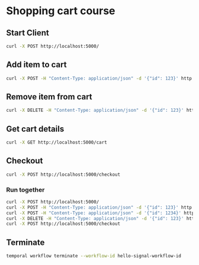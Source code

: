 # Shopping cart course

## Start Client

```bash
curl -X POST http://localhost:5000/
```

## Add item to cart

```bash
curl -X POST -H "Content-Type: application/json" -d '{"id": 123}' http://localhost:5000/add_to_cart
```

## Remove item from cart

```bash
curl -X DELETE -H "Content-Type: application/json" -d '{"id": 123}' http://localhost:5000/remove_from_cart
```

## Get cart details

```bash
curl -X GET http://localhost:5000/cart
```

## Checkout

```bash
curl -X POST http://localhost:5000/checkout
```

### Run together

```bash
curl -X POST http://localhost:5000/
curl -X POST -H "Content-Type: application/json" -d '{"id": 123}' http://localhost:5000/add_to_cart
curl -X POST -H "Content-Type: application/json" -d '{"id": 1234}' http://localhost:5000/add_to_cart
curl -X DELETE -H "Content-Type: application/json" -d '{"id": 123}' http://localhost:5000/remove_from_cart
curl -X POST http://localhost:5000/checkout
```

## Terminate

```bash
temporal workflow terminate --workflow-id hello-signal-workflow-id
```